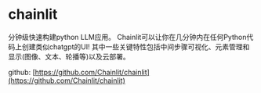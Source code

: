 # chainlit

分钟级快速构建python LLM应用。
Chainlit可以让你在几分钟内在任何Python代码上创建类似chatgpt的UI!
其中一些关键特性包括中间步骤可视化、元素管理和显示(图像、文本、轮播等)以及云部署。

github: [https://github.com/Chainlit/chainlit](https://github.com/Chainlit/chainlit)